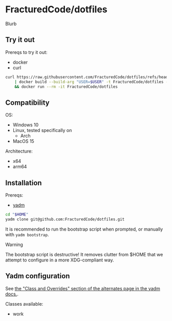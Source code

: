 # FracturedCode/dotfiles

Blurb

## Try it out

Prereqs to try it out:
- docker
- curl

```sh
curl https://raw.githubusercontent.com/FracturedCode/dotfiles/refs/heads/master/Dockerfile \
	| docker build --build-arg "USER=$USER" -t FracturedCode/dotfiles -f - . \
	&& docker run --rm -it FracturedCode/dotfiles
```

## Compatibility

OS:
- Windows 10
- Linux, tested specifically on
	- Arch
- MacOS 15

Architecture:
- x64
- arm64

## Installation

Prereqs:
- [yadm](https://yadm.io/docs/install)

```sh
cd "$HOME"
yadm clone git@github.com:FracturedCode/dotfiles.git
```

It is recommended to run the bootstrap script when prompted, or manually with `yadm bootstrap`.

> [!WARNING]
> The bootstrap script is destructive! It removes clutter from $HOME that we attempt to configure in a more XDG-compliant way.


## Yadm configuration

See [the "Class and Overrides" section of the alternates page in the yadm docs.](https://yadm.io/docs/alternates#).

Classes available:
- work